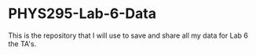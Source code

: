# PHYS295-Lab-6-Data
This is the repository that I will use to save and share all my data for Lab 6 the TA's.
